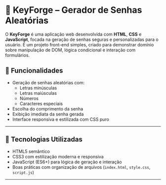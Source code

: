 # 🔐 KeyForge – Gerador de Senhas Aleatórias

O **KeyForge** é uma aplicação web desenvolvida com **HTML**, **CSS** e **JavaScript**, focada na geração de senhas seguras e personalizadas para o usuário. É um projeto front-end simples, criado para demonstrar domínio sobre manipulação de DOM, lógica condicional e interação com formulários.


## 🚀 Funcionalidades

- Geração de senhas aleatórias com:
  - Letras minúsculas
  - Letras maiúsculas
  - Números
  - Caracteres especiais
- Escolha do comprimento da senha
- Exibição imediata da senha gerada
- Interface responsiva e estilizada com CSS puro

---

## 🧠 Tecnologias Utilizadas

- HTML5 semântico
- CSS3 com estilização moderna e responsiva
- JavaScript (ES6+) para lógica de geração e interação
- Boas práticas com organização de arquivos (`index.html`, `style.css`, `script.js`)

---


